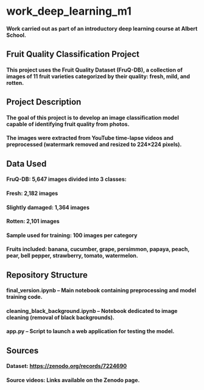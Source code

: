 # work_deep_learning_m1
#### Work carried out as part of an introductory deep learning course at Albert School.

## Fruit Quality Classification Project
#### This project uses the Fruit Quality Dataset (FruQ-DB), a collection of images of 11 fruit varieties categorized by their quality: fresh, mild, and rotten.

## Project Description
#### The goal of this project is to develop an image classification model capable of identifying fruit quality from photos.
#### The images were extracted from YouTube time-lapse videos and preprocessed (watermark removed and resized to 224×224 pixels).

## Data Used
#### FruQ-DB: 5,647 images divided into 3 classes:
#### Fresh: 2,182 images
#### Slightly damaged: 1,364 images
#### Rotten: 2,101 images
#### Sample used for training: 100 images per category
#### Fruits included: banana, cucumber, grape, persimmon, papaya, peach, pear, bell pepper, strawberry, tomato, watermelon.

## Repository Structure
#### final_version.ipynb – Main notebook containing preprocessing and model training code.
#### cleaning_black_background.ipynb – Notebook dedicated to image cleaning (removal of black backgrounds).
#### app.py – Script to launch a web application for testing the model.

## Sources
#### Dataset: https://zenodo.org/records/7224690
#### Source videos: Links available on the Zenodo page.
